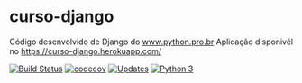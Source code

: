 # curso-django
Código desenvolvido de Django do www.python.pro.br
Aplicação disponivél no https://curso-django.herokuapp.com/

[![Build Status](https://travis-ci.com/Jaquelinesa82/curso-django.svg?branch=main)](https://travis-ci.com/Jaquelinesa82/curso-django)
[![codecov](https://codecov.io/gh/Jaquelinesa82/curso-django/branch/main/graph/badge.svg?token=GSX5BF21BH)](https://codecov.io/gh/Jaquelinesa82/curso-django)
[![Updates](https://pyup.io/repos/github/Jaquelinesa82/curso-django/shield.svg)](https://pyup.io/repos/github/Jaquelinesa82/curso-django/)
[![Python 3](https://pyup.io/repos/github/Jaquelinesa82/curso-django/python-3-shield.svg)](https://pyup.io/repos/github/Jaquelinesa82/curso-django/)
